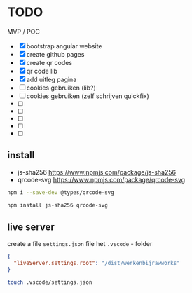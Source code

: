 # TODO

MVP / POC

- [x] bootstrap angular website
- [x] create github pages
- [x] create qr codes
- [x] qr code lib
- [x] add uitleg pagina
- [ ] cookies gebruiken (lib?)
- [ ] cookies gebruiken (zelf schrijven quickfix)
- [ ]
- [ ]
- [ ]
- [ ]
- [ ]

## install

- js-sha256 <https://www.npmjs.com/package/js-sha256>
- qrcode-svg <https://www.npmjs.com/package/qrcode-svg>

```bash
npm i --save-dev @types/qrcode-svg
```

```bash
npm install js-sha256 qrcode-svg
```

## live server

create a file `settings.json` file het `.vscode` - folder

```json
{
  "liveServer.settings.root": "/dist/werkenbijrawworks"
}
```

```bash
touch .vscode/settings.json
```
